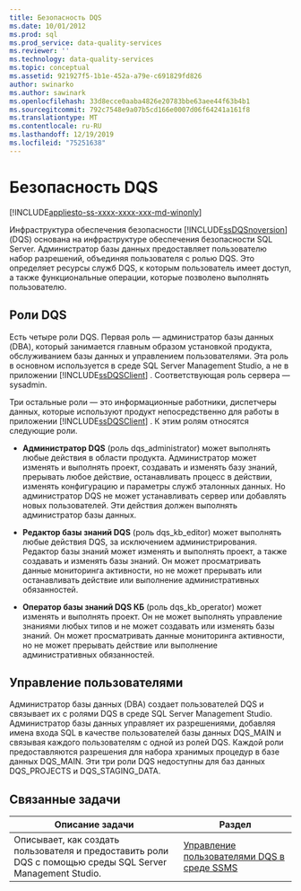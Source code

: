 ```yaml
---
title: Безопасность DQS
ms.date: 10/01/2012
ms.prod: sql
ms.prod_service: data-quality-services
ms.reviewer: ''
ms.technology: data-quality-services
ms.topic: conceptual
ms.assetid: 921927f5-1b1e-452a-a79e-c691829fd826
author: swinarko
ms.author: sawinark
ms.openlocfilehash: 33d8ecce0aaba4826e20783bbe63aee44f63b4b1
ms.sourcegitcommit: 792c7548e9a07b5cd166e0007d06f64241a161f8
ms.translationtype: MT
ms.contentlocale: ru-RU
ms.lasthandoff: 12/19/2019
ms.locfileid: "75251638"
---
```

# <a name="dqs-security"></a>Безопасность DQS

[!INCLUDE[appliesto-ss-xxxx-xxxx-xxx-md-winonly](../includes/appliesto-ss-xxxx-xxxx-xxx-md-winonly.md)]

  Инфраструктура обеспечения безопасности [!INCLUDE[ssDQSnoversion](../includes/ssdqsnoversion-md.md)] (DQS) основана на инфраструктуре обеспечения безопасности SQL Server. Администратор базы данных предоставляет пользователю набор разрешений, объединяя пользователя с ролью DQS. Это определяет ресурсы служб DQS, к которым пользователь имеет доступ, а также функциональные операции, которые позволено выполнять пользователю.  
  
## <a name="dqs-roles"></a>Роли DQS  
 Есть четыре роли DQS. Первая роль — администратор базы данных (DBA), который занимается главным образом установкой продукта, обслуживанием базы данных и управлением пользователями. Эта роль в основном используется в среде SQL Server Management Studio, а не в приложении [!INCLUDE[ssDQSClient](../includes/ssdqsclient-md.md)] . Соответствующая роль сервера — sysadmin.  
  
 Три остальные роли — это информационные работники, диспетчеры данных, которые используют продукт непосредственно для работы в приложении [!INCLUDE[ssDQSClient](../includes/ssdqsclient-md.md)] . К этим ролям относятся следующие роли.  
  
-   
  **Администратор DQS** (роль dqs_administrator) может выполнять любые действия в области продукта. Администратор может изменять и выполнять проект, создавать и изменять базу знаний, прерывать любое действие, останавливать процесс в действии, изменять конфигурацию и параметры служб эталонных данных. Но администратор DQS не может устанавливать сервер или добавлять новых пользователей. Эти действия должен выполнять администратор базы данных.  
  
-   
  **Редактор базы знаний DQS** (роль dqs_kb_editor) может выполнять любые действия DQS, за исключением администрирования. Редактор базы знаний может изменять и выполнять проект, а также создавать и изменять базы знаний. Он может просматривать данные мониторинга активности, но не может прерывать или останавливать действие или выполнение административных обязанностей.  
  
-   
  **Оператор базы знаний DQS КБ** (роль dqs_kb_operator) может изменять и выполнять проект. Он не может выполнять управление знаниями любых типов и не может создавать или изменять базы знаний. Он может просматривать данные мониторинга активности, но не может прерывать действие или выполнение административных обязанностей.  
  
## <a name="user-management"></a>Управление пользователями  
 Администратор базы данных (DBA) создает пользователей DQS и связывает их с ролями DQS в среде SQL Server Management Studio. Администратор базы данных управляет их разрешениями, добавляя имена входа SQL в качестве пользователей базы данных DQS_MAIN и связывая каждого пользователям с одной из ролей DQS. Каждой роли предоставляются разрешения для набора хранимых процедур в базе данных DQS_MAIN. Эти три роли DQS недоступны для баз данных DQS_PROJECTS и DQS_STAGING_DATA.  
  
## <a name="related-tasks"></a>Связанные задачи  
  
|Описание задачи|Раздел|  
|----------------------|-----------|  
|Описывает, как создать пользователя и предоставить роли DQS с помощью среды SQL Server Management Studio.|[Управление пользователями DQS в среде SSMS](https://msdn.microsoft.com/library/955af01d-00da-4c51-9311-f3848749df54)|  
  
  
